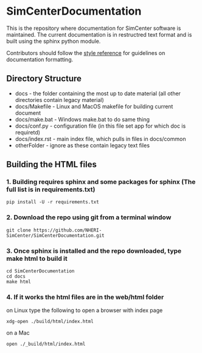 # SimCenterDocumentation

This is the repository where documentation for SimCenter software is maintained. The current documentation is in restructred text format and is built using the sphinx python module.

Contributors should follow the [style reference](docstyle.md) for guidelines on documentation formatting.

## Directory Structure

+ docs   - the folder containing the most up to date material (all other directories contain legacy material)
+ docs/Makefile - Linux and MacOS makefile for building current document
+ docs/make.bat   - Windows make.bat to do same thing
+ docs/conf.py - configuration file (in this file set app for which doc is requiretd)
+ docs/index.rst - main index file, which pulls in files in docs/common
+ otherFolder - ignore as these contain legacy text files


## Building the HTML files

### 1. Building requires sphinx and some packages for sphinx (The full list is in requirements.txt)

```
pip install -U -r requirements.txt
```

### 2. Download the repo using git from a terminal window

```
git clone https://github.com/NHERI-SimCenter/SimCenterDocumentation.git
```

### 3. Once sphinx is installed and the repo downloaded, type make html to build it

```
cd SimCenterDocumentation
cd docs
make html
```

### 4. If it works the html files are in the web/html folder

on Linux type the following to open a browser with index page

```
xdg-open ./build/html/index.html
````

on a Mac

```
open ./_build/html/index.html
```
